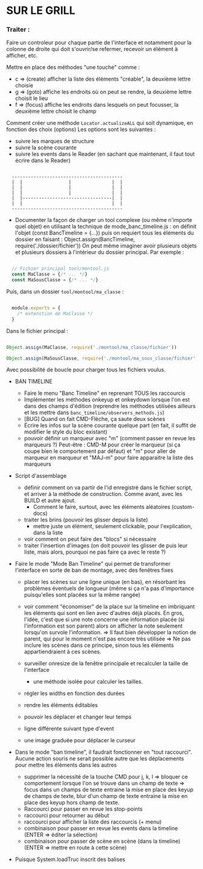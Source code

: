 # SUR LE GRILL

### Traiter :

Faire un controleur pour chaque partie de l'interface et notamment pour la colonne de droite qui doit s'ouvrir/se refermer, recevoir un élément à afficher, etc.

Mettre en place des méthodes "une touche" comme :
  - c => (create) afficher la liste des éléments "créable", la deuxième lettre choisie
  - g => (goto) affiche les endroits où on peut se rendre, la deuxième lettre choisit le lieu
  - f => (focus) affiche les endroits dans lesquels on peut focusser, la deuxième lettre choisit le champ

Comment créer une méthode `Locator.actualizeALL` qui soit dynamique, en fonction des choix (options)
Les options sont les suivantes :

* suivre les marques de structure
* suivre la scène courante
* suivre les events dans le Reader
  (en sachant que maintenant, il faut tout écrire dans le Reader)

```javascript

```

      -----------------------------------------
      |  |                 |               |  |
      |  |                 |               |  |
      |  |                 |               |  |
      |  |---------------------------------|  |
      |  |                                 |  |
      -----------------------------------------



* Documenter la façon de charger un tool complexe (ou même n'importe quel objet) en utilisant la technique de mode_banc_timeline.js : on définit l'objet (const BancTimeline = {...}) puis on requiert tous les éléments du dossier en faisant :
  Object.assign(BancTimeline, require('./dossier/fichier'))
On peut même imaginer avoir plusieurs objets et plusieurs dossiers à l'intérieur du dossier principal.
Par exemple :

```javascript

  // Fichier principal tool/montool.js
  const MaClasse = {/* ... */}
  const MaSousClasse = {/* ... */}

```

Puis, dans un dossier `tool/montool/ma_classe` :

```javascript

  module.exports = {
    /* extenstion de MaClasse */
  }

```

Dans le fichier principal :

```javascript

Object.assign(MaClasse, require('./montool/ma_classe/fichier'))

Object.assign(MaSousClasse, require('./montool/ma_sous_classe/fichier'))

```

Avec possibilité de boucle pour charger tous les fichiers voulus.


* BAN TIMELINE
  - Faire le menu "Banc Timeline" en reprenant TOUS les raccourcis
  - Implémenter les méthodes onkeyup et onkeydown lorsque l'on est dans des champs d'édition (reprendre les méthodes utilisées ailleurs et les mettre dans `banc_timeline/observers_methods.js`)
  - [BUG] Quand on fait CMD-Flèche, ça saute deux scènes
  - Écrire les infos sur la scène courante quelque part
    (en fait, il suffit de modifier le style du bloc existant)
  - pouvoir définir un marqueur avec "m" (comment passer en revue les marqueurs ?)
    Peut-être : CMD-M pour créer le marqueur (si ça coupe bien le comportement par défaut)
    et "m" pour aller de marqueur en marqueur et "MAJ-m" pour faire apparaitre la liste des marqueurs

* Script d'assemblage
  - définir comment on va partir de l'id enregistré dans le fichier script, et
    arriver à la méthode de construction. Comme avant, avec les BUILD et
    autre ajout.
    - Comment le faire, surtout, avec les éléments aléatoires (custom-docs)
  - traiter les brins (pouvoir les glisser depuis la liste)
    + mettre juste un élément, seulement clickable, pour l'explication, dans la liste
  - voir comment on peut faire des "blocs" si nécessaire
  - traiter l'insertion d'images (on doit pouvoir les glisser de puis leur liste, mais alors, pourquoi ne pas faire ça avec le reste ?)


* Faire le mode "Mode Ban Timeline" qui permet de transformer l'interface en sorte de ban de montage, avec des fenêtres fixes
  - placer les scènes sur une ligne unique (en bas), en résorbant les problèmes éventuels de longueur (même si ça n'a pas d'importance puisqu'elles sont placées sur la même rangée)
  - voir comment "économiser" de la place sur la timeline en imbriquant les éléments qui sont en lien avec d'autres déjà placés. En gros, l'idée, c'est que si une note concerne une information placée (si l'information est son parent) alors on afficher la note seulement lorsqu'on survole l'information.
    => Il faut bien développer la notion de parent, qui pour le moment n'est pas encore très utilisée
    => Ne pas inclure les scènes dans ce principe, sinon tous les éléments appartiendraient à ces scènes.

  - surveiller onresize de la fenêtre principale et recalculer la taille de l'interface
    - une méthode isolée pour calculer les tailles.
  - régler les widths en fonction des durées
  - rendre les éléments éditables
  - pouvoir les déplacer et changer leur temps
  - ligne différente suivant type d'event
  - une image graduée pour déplacer le curseur

* Dans le mode "ban timeline", il faudrait fonctionner en "tout raccourci". Aucune action souris ne serait possible autre que les déplacements pour mettre les éléments dans les autres
  - supprimer la nécessité de la touche CMD pour j, k, l => bloquer ce comportement lorsque l'on se trouve dans un champ de texte => focus dans un champs de texte entraine la mise en place des keyup de champs de texte, blur d'un champ de texte entraine la mise en place des keyup hors champ de texte.
  - Raccourci pour passer en revue les stop-points
  - raccourci pour retourner au début
  - raccourci pour afficher la liste des raccourcis (+ menu)
  - combinaison pour passer en revue les events dans la timeline (ENTER => éditer la sélection)
  - combinaison pour passer de scène en scène (dans la timeline)(ENTER => mettre en route à cette scène)

* Puisque System.loadTruc inscrit des balises <script> dans le document, on peut l'utiliser pour charger tous les scripts, sans avoir à faire de require et toute la complication qui va avec

* Pour les associés qui n'existent plus, utiliser la classe `FAUnknownElement`
  - Faut-il faire un check régulier, partout ?

- Réimplémenter le check des résolutions des QRD pour qu'il se fasse seulement quand toutes les classes sont chargées — + quand on vient d'en créer une. Il faut appeler `FAEqrd#checkResolution()`. Voir aussi sur les procédés à résolution ?

* DATAEDITOR
  - Faire un fichier pfa alt (les mettre dans min.js)
  - Faire la même chose pour les variables ?

* CHECK ANALYSE
  - Poursuivre le check de la validité des données (app/js/tools/analyse_checker.js)

* Poursuivre l'utilisation de first_requirements.js pour retirer du code dans analyser.html

* Quand l'analyse de Her sera suffisamment conséquente, on s'en servira pour avoir une analyse de test qui contienne à peu près tout. Notamment pour tester les sorties, les affichages.

- Checker la résolution quand on modifie le procédé (pour le moment, ça n'est traité à la création et à l'instanciation)
  - Si la résolution ne commence pas par une balise de temps, il faut considérer que c'est l'explication de la non résolution.

* HANDTESTS
  - Il faut créer le test de la création de chaque type d'event. Peut-être qu'on peut même l'automatiser presque entièrement avec les hand-tests.
    - traitement des expressions régulières ('{{event:0}} de type {{type:note}}')
  - [Implémentation] Bien documenter l'utilisation des expressions régulières dans les étapes de tests
    - se servir de `ouvrir l'analyse`
    - bien documenter l'utilisation de l'asynchronicité avec un `return null` qui
      interrompt le test, et la méthode qui doit donc explicitement appeler les
      marques de réussite ou d'échec (HandTests.markSuccess/markFailure)
  - Poursuivre le traitement des vérifications (check) automatiques avec les `{{sujet:sujet_id}}`.


* Mettre en place aussi des checks pour les procédés pour qu'il y ait tout, au final : installation (toujours obligatoire) et résolution (payoff) (peut-être les afficher comme les QRD, en bas à droite)
  - les procédés particuliers sans résolution doivent s'inscrire en bas à droite

* Développer l'objet `FAStats` utilisé pour la première fois pour les brins (FABrin#stats)
  - mais aussi : `scenesCount`
  -> L'utiliser pour tous les objets qui peuvent l'utiliser

* [AMÉLIORATIONS]
  - En fait, il faut jouer sur les `asTruc` pour faire des formatages différents, et jouer sur les `options` pour demander l'affichage ou non des notes. Pour les notes, il faut envoyer un `option.notes: false` pour qu'elles ne soient pas affichées (déjà implémenté)
  - construction du graphique de la dynamique narrative
    liste des OOC
  - Pour les décors, il faudra compter le temps général du décor principal, et le temps des sous-décors

* [ESSAIS]
  - Poursuivre les essais de javascript dans les ebooks en utilisant un lien vers un autre endroit du livre. Si ça ne fonctionne pas, développer les liens hypertextuels normaux.

* [VÉRIFICATIONS]

* PUBLICATION
  - Bien étudier la documentation de Calibre (ebook-convert) pour savoir comment régler la page de couverture, les données, etc.

* ASSEMBLAGE DE L'ANALYSE
  =======================
  + Indiquer : les films étrangers — américains, coréens, espagnol, danois, etc. — sont toujours visionnés et analysés dans leur langue originale dans le respect de l’effort sonore artistique initial.
    => Mention dans le script d'assemblage
    Comme le script d'assemblage devient un peu complexe, essayer un truc qui fonctionnerait par élément qu'on glisserait déposerait.
  + Rappels :
    - S'inspirer du scénier pour tout gérer :
    - Mettre toujours un id dans les titres de chapitres
    - Mettre des sections, comme section#scenier, section#fondamentales, etc. mais "sortir" les titres, sinon ils n'apparaitraient pas dans la toc.
  - Utiliser la méthode FADocument::findAssociations pour récupérer les associations avec des documents et les traiter dans l'affichage.
  - Réfléchir aux liens (qui pour le moment fonctionnent avec des méthodes javascript `show<Thing>`). Il faudrait, dans l'idéal, pouvoir conduire quelque part et revenir. Si l'on part du principe qu'un objet ne peut pas être trop lié, on peut avoir `[1]` qui conduit à la référence `[1]` et la référence `[1]` qui ramène au lien. Dans l'idéal, un bouton 'revenir', programmé par javascript, permettrait de revenir :
    - quand on clique sur `[12]`, ça appelle une méthode javascript qui :
      + conduit à la référence `12` (disons une scène dans le scénier final)
      + définit le retour dans la référence `12` pour qu'il ramène là où on a cliqué.

* Pour l'estimation de l'avancée de l'analyse :
  On pourrait imaginer que chaque composant calcule lui-même, lorsqu'il est édité, son niveau d'avancement et l'enregistre dans un fichier qui sera lu tout simplement par la barre d'état.
  Par exemple, lorsque l'on édite les fondamentales, elles s'autoévaluent par rapport aux données fournies.
  Cela permettrait :
    - d'avoir une évaluation beaucoup plus fine
    - de ne pas être obligé de tout recharger pour estimer l'avancée
  => Imaginer une classe AutoEvaluator qui appelerait, pour chaque composant, une méthode 'autoEvaluate' qui retournerait :
    - une valeur globale de pourcentage
    - des descriptions plus précises de ce qui est fait et ce qui
      reste à faire.
    - ces valeurs seraient enregistrées


# EN COURS DE DÉVELOPPEMENT

* faire les styles associés aux liens utilisant ces méthodes (`lktime`, `lkscene`, `lkevent`, `lkdoc`). Mais attention : ne pas en faire trop. Discrète différence.

* Pour la FATimeline
  - faire des instances FACursor

* Développer la main-timeline pour qu'elle affiche le paradigme de Field absolu, peut-être sous forme de point plutôt que de cases
  - noter que pour le moment le "slider" de l'instance FATimeline s'affiche au-dessus puisque la timeline est vide.

# TODO LIST

* Une procédure de fix de l'analyse, lorsqu'elle comporte de graves erreurs. Ça peut arriver par exemple lorsqu'on définit des events et des brins associés, et qu'on oublie d'enregistrer les events de l'analyse.
  Ça ne doit plus se produire avec l'enregistrement automatique de l'analyse

* Développer le protocole d'analyse avec la possibilité d'avoir le détail de la démarche à adopter.

* Quand il y a un trop grand nombre de rapports, détruire les plus anciens
  -> Checker à chaque ouverture de l'analyse.

* Pouvoir modifier la vitesse à l'aide des touches `CMD +` et `CMD -`

* Rapports (class FAReport). Pouvoir recharger des rapports qui se trouvent dans le dossier 'reports' de l'analyse.
* Pouvoir avoir plusieurs writers pour éditer plusieurs documents en même temps

* Script d'assemblage : pouvoir insérer une image avec `IMAGE <image path>`
  - Corriger dans FAEvent
  -> documenter
  - Sinon, dans un document, l'insérer en markdown normal : `![alt iamge](path/to/image.format)`

* Faire un fichier `metadata.yml` pour les métadonnées du livre (pour les epubs fait avec pandoc)

* Développer l'affichage de l'état de l'analyse (la version détaillée).
  - voir aussi la note sur le fait que chaque élément puisse produire sa propre analyse de son état.

* Pouvoir indiquer qu'un event est "printable", c'est-à-dire qu'il sera affiché dans l'analyse finale. Ou alors, définir **OÙ** il sera printable (par exemple en lien avec un autre event) et où il ne le sera pas (par exemple dans le listing général des events de même type). Ou les deux.

* Mettre en place un système de Tips qui s'afficheront au moins une fois pour rappeler les bons trucs (pouvoir l'activer et le désactiver)
  -> Objet **Tips**
  - Et si on imaginait des div qui n'apparaissent que lorsqu'on presse la touche MÉTA ? En fonction du contexte, on les ajoute partout où il faut dans le document, tout le temps.

* On doit pouvoir changer la taille horizontale/verticale des flying-windows (deux pictos, peut-être ajoutés dans le 'header' du code construit dans le owner, qui permettent de le faire ? ou alors une bordure plus grande ?)

* Implémenter la redéfinition des temps des events lorsqu'un temps de début de film est redéfini.

* Pouvoir suivre en même temps deux endroits dans le film (donc deux visualiseurs avec chacun leur vidéo !)



# PEUT-ÊTRE UN JOUR

* Pouvoir entrer l'année de l'histoire et définir les âges des personnages en donnant leur date de naissance.
* API qui permettrait de récupérer les data des films online (au format json).
